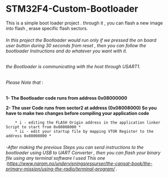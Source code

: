 # STM32F4-Custom-Bootloader
This is a simple boot loader project . through it , you can flash a new image into flash , erase specific flash sectors.


###### In this project the Bootloader would run only if we pressed the on board user button during 30 seconds from reset , then you can follow the bootloader Instructions and  do whatever you want with it.
###### the Bootloader is communicating with the host through USART1. 


###### *Please Note that :*


**1- The Bootloader code runs from address 0x08000000**

**2- The user Code runs from sector2 at address (0x08008000) So you have to make two changes before compiling your application code**


        * i - editing the FLASH Origin address in the application linker Script to start from 0x08008000 *
        * ii - edit your startup file by mapping VTOR Register to the address 0x08008000 *
        
        

###### -After making the previous Steps you can send instructions to the bootloader using USB to UART Converter , then you can flash your binary file using any terminal software I used This one :https://www.narom.no/undervisningsressurser/the-cansat-book/the-primary-mission/using-the-radio/terminal-program/ .


